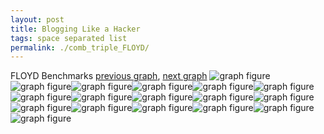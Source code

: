 ```yaml
---
layout: post
title: Blogging Like a Hacker
tags: space separated list
permalink: ./comb_triple_FLOYD/
---
```


FLOYD Benchmarks
[previous graph](./comb_triple_FACE/), [next graph](./comb_triple_H/)
<img src="./images/triple/FLOYD/FLOYD-AVL_box.png" alt="graph figure"><img src="./images/triple/FLOYD/FLOYD-A_box.png" alt="graph figure"><img src="./images/triple/FLOYD/FLOYD-CYPHERD_box.png" alt="graph figure"><img src="./images/triple/FLOYD/FLOYD-EGG_box.png" alt="graph figure"><img src="./images/triple/FLOYD/FLOYD-FACE_box.png" alt="graph figure"><img src="./images/triple/FLOYD/FLOYD-FLOYD_box.png" alt="graph figure"><img src="./images/triple/FLOYD/FLOYD-F_box.png" alt="graph figure"><img src="./images/triple/FLOYD/FLOYD-H_box.png" alt="graph figure"><img src="./images/triple/FLOYD/FLOYD-JSOND_box.png" alt="graph figure"><img src="./images/triple/FLOYD/FLOYD-K_box.png" alt="graph figure"><img src="./images/triple/FLOYD/FLOYD-O_box.png" alt="graph figure"><img src="./images/triple/FLOYD/FLOYD-PDFD_box.png" alt="graph figure"><img src="./images/triple/FLOYD/FLOYD-RB_box.png" alt="graph figure"><img src="./images/triple/FLOYD/FLOYD-ROD_box.png" alt="graph figure"><img src="./images/triple/FLOYD/FLOYD-SMATRIX_box.png" alt="graph figure"><img src="./images/triple/FLOYD/FLOYD-SORTD_box.png" alt="graph figure"><img src="./images/triple/FLOYD/FLOYD-ZB_box.png" alt="graph figure">